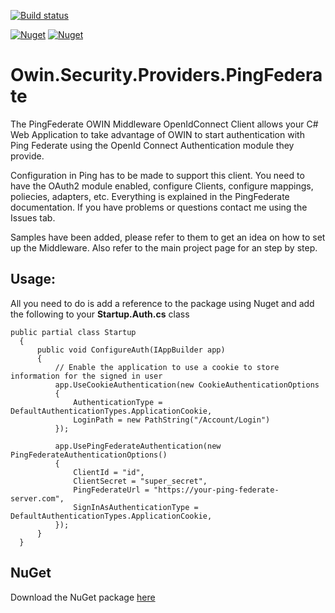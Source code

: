 [![Build status](https://ci.appveyor.com/api/projects/status/5f7gyucnoq0b8rld/branch/master?svg=true)](https://ci.appveyor.com/project/amd989/owin-security-providers-pingfederate/branch/master)

[![Nuget](https://img.shields.io/nuget/v/Owin.Security.Providers.PingFederate.svg)](https://www.nuget.org/packages/Owin.Security.Providers.PingFederate)
[![Nuget](https://img.shields.io/nuget/dt/Owin.Security.Providers.PingFederate.svg)](https://www.nuget.org/packages/Owin.Security.Providers.PingFederate)

# Owin.Security.Providers.PingFederate

The PingFederate OWIN Middleware OpenIdConnect Client allows your C# Web Application to take advantage of OWIN to start authentication with Ping Federate using the OpenId Connect Authentication module they provide.

Configuration in Ping has to be made to support this client. You need to have the OAuth2 module enabled, configure Clients, configure mappings, poliecies, adapters, etc. Everything is explained in the PingFederate documentation. If you have problems or questions contact me using the Issues tab.

Samples have been added, please refer to them to get an idea on how to set up the Middleware. Also refer to the main project page for an step by step.

## Usage:

All you need to do is add a reference to the package using Nuget and add the following to your **Startup.Auth.cs** class 

    public partial class Startup
      {
          public void ConfigureAuth(IAppBuilder app)
          {
              // Enable the application to use a cookie to store information for the signed in user
              app.UseCookieAuthentication(new CookieAuthenticationOptions
              {
                  AuthenticationType = DefaultAuthenticationTypes.ApplicationCookie,
                  LoginPath = new PathString("/Account/Login")
              });
              
              app.UsePingFederateAuthentication(new PingFederateAuthenticationOptions()
              {
                  ClientId = "id",
                  ClientSecret = "super_secret",
                  PingFederateUrl = "https://your-ping-federate-server.com",
                  SignInAsAuthenticationType = DefaultAuthenticationTypes.ApplicationCookie,
              });
          }
      }
      
      

## NuGet

Download the NuGet package [here](http://bit.ly/OpenIDConnect)


